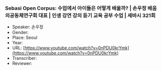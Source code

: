 ### Sebasi Open Corpus: 수업에서 아이들은 어떻게 배울까? | 손우정 배움의공동체연구회 대표 | 인생 강연 강의 듣기 교육 공부 수업 | 세바시 321회

- Speaker: 손우정
- Gender: 
- Place: Seoul
- Year: 
- URL: [https://www.youtube.com/watch?v=0nPDU0krYmk](https://www.youtube.com/watch?v=0nPDU0krYmk)
- Transcriber: 
- Reviewer: 


